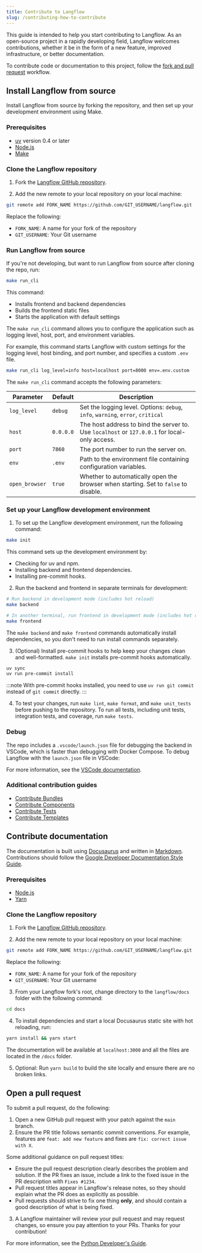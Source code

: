 ```yaml
---
title: Contribute to Langflow
slug: /contributing-how-to-contribute
---
```


This guide is intended to help you start contributing to Langflow.
As an open-source project in a rapidly developing field, Langflow welcomes contributions, whether it be in the form of a new feature, improved infrastructure, or better documentation.

To contribute code or documentation to this project, follow the [fork and pull request](https://docs.github.com/en/get-started/quickstart/contributing-to-projects) workflow.

## Install Langflow from source

Install Langflow from source by forking the repository, and then set up your development environment using Make.

### Prerequisites

* [uv](https://docs.astral.sh/uv/getting-started/installation/) version 0.4 or later
* [Node.js](https://nodejs.org/en/download/package-manager)
* [Make](https://www.gnu.org/software/make/#documentation)

### Clone the Langflow repository

1. Fork the [Langflow GitHub repository](https://github.com/langflow-ai/langflow).

2. Add the new remote to your local repository on your local machine:
```bash
git remote add FORK_NAME https://github.com/GIT_USERNAME/langflow.git
```
Replace the following:
* `FORK_NAME`: A name for your fork of the repository
* `GIT_USERNAME`: Your Git username

### Run Langflow from source

If you're not developing, but want to run Langflow from source after cloning the repo, run:

```bash
make run_cli
```

This command:
- Installs frontend and backend dependencies
- Builds the frontend static files
- Starts the application with default settings

The `make run_cli` command allows you to configure the application such as logging level, host, port, and environment variables.

For example, this command starts Langflow with custom settings for the logging level, host binding, and port number, and specifies a custom `.env` file.

```bash
make run_cli log_level=info host=localhost port=8000 env=.env.custom
```

The `make run_cli` command accepts the following parameters:

| Parameter | Default | Description |
|-----------|---------|-------------|
| `log_level` | `debug` | Set the logging level. Options: `debug`, `info`, `warning`, `error`, `critical` |
| `host` | `0.0.0.0` | The host address to bind the server to. Use `localhost` or `127.0.0.1` for local-only access. |
| `port` | `7860` | The port number to run the server on. |
| `env` | `.env` | Path to the environment file containing configuration variables. |
| `open_browser` | `true` | Whether to automatically open the browser when starting. Set to `false` to disable. |

### Set up your Langflow development environment

1. To set up the Langflow development environment, run the following command:

```bash
make init
```

This command sets up the development environment by:
- Checking for uv and npm.
- Installing backend and frontend dependencies.
- Installing pre-commit hooks.

2. Run the backend and frontend in separate terminals for development:

```bash
# Run backend in development mode (includes hot reload)
make backend

# In another terminal, run frontend in development mode (includes hot reload)
make frontend
```

The `make backend` and `make frontend` commands automatically install dependencies, so you don't need to run install commands separately.

3. (Optional) Install pre-commit hooks to help keep your changes clean and well-formatted. `make init` installs pre-commit hooks automatically.

```bash
uv sync
uv run pre-commit install
```

:::note
With pre-commit hooks installed, you need to use `uv run git commit` instead of `git commit` directly.
:::

4. To test your changes, run `make lint`, `make format`, and `make unit_tests` before pushing to the repository.
To run all tests, including unit tests, integration tests, and coverage, run `make tests`.

### Debug

The repo includes a `.vscode/launch.json` file for debugging the backend in VSCode, which is faster than debugging with Docker Compose. To debug Langflow with the `launch.json` file in VSCode:

For more information, see the [VSCode documentation](https://code.visualstudio.com/docs/debugtest/debugging#_start-a-debugging-session).

### Additional contribution guides

- [Contribute Bundles](./contributing-bundles.md)
- [Contribute Components](./contributing-components.md)
- [Contribute Tests](./contributing-component-tests.md)
- [Contribute Templates](./contributing-templates.md)

## Contribute documentation

The documentation is built using [Docusaurus](https://docusaurus.io/) and written in [Markdown](https://docusaurus.io/docs/markdown-features).
Contributions should follow the [Google Developer Documentation Style Guide](https://developers.google.com/style).

### Prerequisites

* [Node.js](https://nodejs.org/en/download/package-manager)
* [Yarn](https://yarnpkg.com/)

### Clone the Langflow repository

1. Fork the [Langflow GitHub repository](https://github.com/langflow-ai/langflow).

2. Add the new remote to your local repository on your local machine:
```bash
git remote add FORK_NAME https://github.com/GIT_USERNAME/langflow.git
```
Replace the following:
* `FORK_NAME`: A name for your fork of the repository
* `GIT_USERNAME`: Your Git username

3. From your Langflow fork's root, change directory to the `langflow/docs` folder with the following command:
```bash
cd docs
```

4. To install dependencies and start a local Docusaurus static site with hot reloading, run:
```bash
yarn install && yarn start
```

The documentation will be available at `localhost:3000` and all the files are located in the `/docs` folder.

5. Optional: Run `yarn build` to build the site locally and ensure there are no broken links.

## Open a pull request

To submit a pull request, do the following:

1. Open a new GitHub pull request with your patch against the `main` branch.
2. Ensure the PR title follows semantic commit conventions. For example, features are `feat: add new feature` and fixes are `fix: correct issue with X`.

Some additional guidance on pull request titles:
* Ensure the pull request description clearly describes the problem and solution. If the PR fixes an issue, include a link to the fixed issue in the PR description with `Fixes #1234`.
* Pull request titles appear in Langflow's release notes, so they should explain what the PR does as explicitly as possible.
* Pull requests should strive to fix one thing **only**, and should contain a good description of what is being fixed.

3. A Langflow maintainer will review your pull request and may request changes, so ensure you pay attention to your PRs. Thanks for your contribution!

For more information, see the [Python Developer's Guide](https://devguide.python.org/getting-started/pull-request-lifecycle/index.html#making-good-commits).